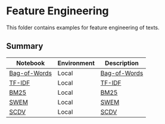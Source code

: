 # Feature Engineering

This folder contains examples for feature engineering of texts.

## Summary

|Notebook|Environment|Description| 
|---|---|---|
|[Bag-of-Words](get_bow.py)|Local| [Bag-of-Words](https://en.wikipedia.org/wiki/Bag-of-words_model) |
|[TF-IDF](get_tfidf.py)|Local| [TF-IDF](https://en.wikipedia.org/wiki/Tf%E2%80%93idf) |
|[BM25](get_bm25.py)|Local| [BM25](https://en.wikipedia.org/wiki/Okapi_BM25) |
|[SWEM](get_swem.py)|Local| [SWEM](https://arxiv.org/abs/1805.09843) |
|[SCDV](get_scdv.py)|Local| [SCDV](https://arxiv.org/abs/1612.06778) |
